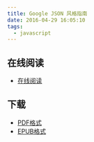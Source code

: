 ```yaml
---
title: Google JSON 风格指南
date: 2016-04-29 16:05:10
tags:
  - javascript
---
```


## 在线阅读 ##

+ [在线阅读](http://wiki.jikexueyuan.com/project/google-json-style-guide/)

## 下载 ##

+ [PDF格式](http://wiki.jikexueyuan.com/download/google-json-style-guide/pdf/)
+ [EPUB格式](http://wiki.jikexueyuan.com/download/google-json-style-guide/epub/)
